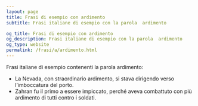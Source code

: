 ```yaml
---
layout: page
title: Frasi di esempio con ardimento 
subtitle: Frasi italiane di esempio con la parola  ardimento

og_title: Frasi di esempio con ardimento 
og_description: Frasi italiane di esempio con la parola  ardimento
og_type: website
permalink: /frasi/a/ardimento.html
---
```


Frasi italiane di esempio contenenti la parola ardimento:


- La Nevada, con straordinario ardimento, si stava dirigendo verso l’imboccatura del porto.
- Zahran fu il primo a essere impiccato, perché aveva combattuto con più ardimento di tutti contro i soldati.
